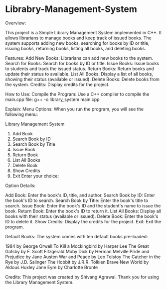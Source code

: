 # Librabry-Management-System


Overview:

This project is a Simple Library Management System implemented in C++. It allows librarians to manage books and keep track of issued books. The system supports adding new books, searching for books by ID or title, issuing books, returning books, listing all books, and deleting books.

Features:
Add New Books: Librarians can add new books to the system.
Search for Books: Search for books by ID or title.
Issue Books: Issue books to students and track the issued status.
Return Books: Return books and update their status to available.
List All Books: Display a list of all books, showing their status (available or issued).
Delete Books: Delete books from the system.
Credits: Display credits for the project.


How to Use:
Compile the Program:
Use a C++ compiler to compile the main.cpp file:
g++ -o library_system main.cpp


Explain:
Menu Options:
When you run the program, you will see the following menu:

Library Management System
1. Add Book
2. Search Book by ID
3. Search Book by Title
4. Issue Book
5. Return Book
6. List All Books
7. Delete Book
8. Show Credits
9. Exit
Enter your choice: 

Option Details:

Add Book: Enter the book's ID, title, and author.
Search Book by ID: Enter the book's ID to search.
Search Book by Title: Enter the book's title to search.
Issue Book: Enter the book's ID and the student's name to issue the book.
Return Book: Enter the book's ID to return it.
List All Books: Display all books with their status (available or issued).
Delete Book: Enter the book's ID to delete it.
Show Credits: Display the credits for the project.
Exit: Exit the program.


Default Books:
The system comes with ten default books pre-loaded:

1984 by George Orwell
To Kill a Mockingbird by Harper Lee
The Great Gatsby by F. Scott Fitzgerald
Moby Dick by Herman Melville
Pride and Prejudice by Jane Austen
War and Peace by Leo Tolstoy
The Catcher in the Rye by J.D. Salinger
The Hobbit by J.R.R. Tolkien
Brave New World by Aldous Huxley
Jane Eyre by Charlotte Bronte



Credits:
This project was created by Shivang Agrawal. Thank you for using the Library Management System.
